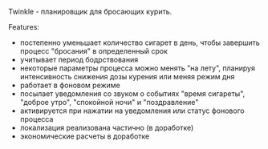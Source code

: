 Twinkle - планировщик для бросающих курить.

Features:
- постепенно уменьшает количество сигарет в день, чтобы завершить процесс "бросания" в определенный срок
- учитывает период бодрствования
- некоторые параметры процесса можно менять "на лету", планируя интенсивность снижения дозы курения или меняя режим дня
- работает в фоновом режиме
- посылает уведомления со звуком о событиях "время сигареты", "доброе утро", "спокойной ночи" и "поздравление"
- активируется при нажатии на уведомления или статус фонового процесса
- локализация реализована частично (в доработке)
- экономические расчеты в доработке